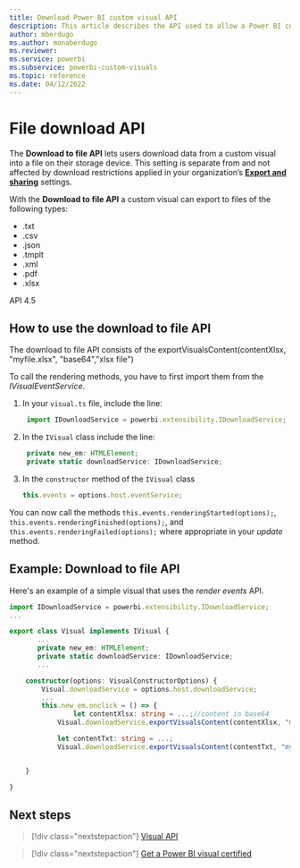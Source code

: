 ```yaml
---
title: Download Power BI custom visual API
description: This article describes the API used to allow a Power BI custom visual to export data to a text, PDF, excel, or other file.
author: mberdugo
ms.author: monaberdugo
ms.reviewer: 
ms.service: powerbi
ms.subservice: powerbi-custom-visuals
ms.topic: reference
ms.date: 04/12/2022
---
```


# File download API

The **Download to file API** lets users download data from a custom visual into a file on their storage device. This setting is separate from and not affected by download restrictions applied in your organization’s [**Export and sharing**](../../guidance/admin-tenant-settings.md#export-data) settings.

With the **Download to file API** a custom visual can export to files of the following types:

* .txt
* .csv
* .json
* .tmplt
* .xml
* .pdf
* .xlsx

API 4.5

## How to use the download to file API

The download to file API consists of the exportVisualsContent(contentXlsx, "myfile.xlsx", "base64","xlsx file")

To call the rendering methods, you have to first import them from the *IVisualEventService*.

1. In your `visual.ts` file, include the line:

    ```typescript
     import IDownloadService = powerbi.extensibility.IDownloadService;
    ```

2. In the `IVisual` class include the line:

    ```typescript
     private new_em: HTMLElement;
     private static downloadService: IDownloadService;
    ```

3. In the `constructor` method of the `IVisual` class

    ```typescript
    this.events = options.host.eventService;
    ```

You can now call the methods
`this.events.renderingStarted(options);`,
`this.events.renderingFinished(options);`, and
`this.events.renderingFailed(options);` where appropriate in your *update* method.

## Example: Download to file API

Here's an example of a simple visual that uses the *render events* API.

```typescript
import IDownloadService = powerbi.extensibility.IDownloadService;
...

export class Visual implements IVisual {
       ...
       private new_em: HTMLElement;
       private static downloadService: IDownloadService;
       ...

    constructor(options: VisualConstructorOptions) {
        Visual.downloadService = options.host.downloadService;
        ...
        this.new_em.onclick = () => {
                let contentXlsx: string = ...;//content in base64
            Visual.downloadService.exportVisualsContent(contentXlsx, "myfile.xlsx", "base64","xlsx file");

            let contentTxt: string = ...;
            Visual.downloadService.exportVisualsContent(contentTxt, "mytxt.txt", "txt","txt file");


    }

}
```

## Next steps

> [!div class="nextstepaction"]
> [Visual API](visual-api.md)

> [!div class="nextstepaction"]
> [Get a Power BI visual certified](power-bi-custom-visuals-certified.md)
